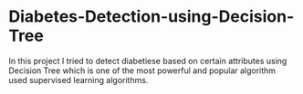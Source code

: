 # Diabetes-Detection-using-Decision-Tree
In this project I tried to detect diabetiese based on certain attributes using Decision Tree which is one of the most powerful and popular algorithm used supervised learning algorithms. 
